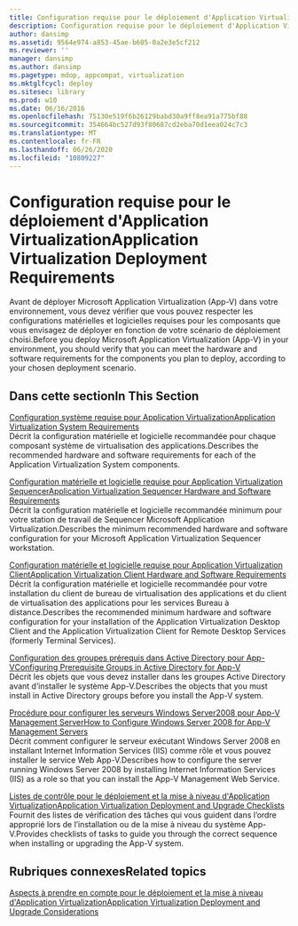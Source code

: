 ```yaml
---
title: Configuration requise pour le déploiement d'Application Virtualization
description: Configuration requise pour le déploiement d'Application Virtualization
author: dansimp
ms.assetid: 9564e974-a853-45ae-b605-0a2e3e5cf212
ms.reviewer: ''
manager: dansimp
ms.author: dansimp
ms.pagetype: mdop, appcompat, virtualization
ms.mktglfcycl: deploy
ms.sitesec: library
ms.prod: w10
ms.date: 06/16/2016
ms.openlocfilehash: 75130e519f6b26129babd30a9ff8ea91a775bf88
ms.sourcegitcommit: 354664bc527d93f80687cd2eba70d1eea024c7c3
ms.translationtype: MT
ms.contentlocale: fr-FR
ms.lasthandoff: 06/26/2020
ms.locfileid: "10809227"
---
```

# <span data-ttu-id="95e0e-103">Configuration requise pour le déploiement d'Application Virtualization</span><span class="sxs-lookup"><span data-stu-id="95e0e-103">Application Virtualization Deployment Requirements</span></span>


<span data-ttu-id="95e0e-104">Avant de déployer Microsoft Application Virtualization (App-V) dans votre environnement, vous devez vérifier que vous pouvez respecter les configurations matérielles et logicielles requises pour les composants que vous envisagez de déployer en fonction de votre scénario de déploiement choisi.</span><span class="sxs-lookup"><span data-stu-id="95e0e-104">Before you deploy Microsoft Application Virtualization (App-V) in your environment, you should verify that you can meet the hardware and software requirements for the components you plan to deploy, according to your chosen deployment scenario.</span></span>

## <span data-ttu-id="95e0e-105">Dans cette section</span><span class="sxs-lookup"><span data-stu-id="95e0e-105">In This Section</span></span>


<a href="" id="application-virtualization-system-requirements"></a>[<span data-ttu-id="95e0e-106">Configuration système requise pour Application Virtualization</span><span class="sxs-lookup"><span data-stu-id="95e0e-106">Application Virtualization System Requirements</span></span>](application-virtualization-system-requirements.md)  
<span data-ttu-id="95e0e-107">Décrit la configuration matérielle et logicielle recommandée pour chaque composant système de virtualisation des applications.</span><span class="sxs-lookup"><span data-stu-id="95e0e-107">Describes the recommended hardware and software requirements for each of the Application Virtualization System components.</span></span>

<a href="" id="application-virtualization-sequencer-hardware-and-software-requirements"></a>[<span data-ttu-id="95e0e-108">Configuration matérielle et logicielle requise pour Application Virtualization Sequencer</span><span class="sxs-lookup"><span data-stu-id="95e0e-108">Application Virtualization Sequencer Hardware and Software Requirements</span></span>](application-virtualization-sequencer-hardware-and-software-requirements.md)  
<span data-ttu-id="95e0e-109">Décrit la configuration matérielle et logicielle recommandée minimum pour votre station de travail de Sequencer Microsoft Application Virtualization.</span><span class="sxs-lookup"><span data-stu-id="95e0e-109">Describes the minimum recommended hardware and software configuration for your Microsoft Application Virtualization Sequencer workstation.</span></span>

<a href="" id="application-virtualization-client-hardware-and-software-requirements"></a>[<span data-ttu-id="95e0e-110">Configuration matérielle et logicielle requise pour Application Virtualization Client</span><span class="sxs-lookup"><span data-stu-id="95e0e-110">Application Virtualization Client Hardware and Software Requirements</span></span>](application-virtualization-client-hardware-and-software-requirements.md)  
<span data-ttu-id="95e0e-111">Décrit la configuration matérielle et logicielle recommandée pour votre installation du client de bureau de virtualisation des applications et du client de virtualisation des applications pour les services Bureau à distance.</span><span class="sxs-lookup"><span data-stu-id="95e0e-111">Describes the recommended minimum hardware and software configuration for your installation of the Application Virtualization Desktop Client and the Application Virtualization Client for Remote Desktop Services (formerly Terminal Services).</span></span>

<a href="" id="configuring-prerequisite-groups-in-active-directory-for-app-v"></a>[<span data-ttu-id="95e0e-112">Configuration des groupes prérequis dans Active Directory pour App-V</span><span class="sxs-lookup"><span data-stu-id="95e0e-112">Configuring Prerequisite Groups in Active Directory for App-V</span></span>](configuring-prerequisite-groups-in-active-directory-for-app-v.md)  
<span data-ttu-id="95e0e-113">Décrit les objets que vous devez installer dans les groupes Active Directory avant d’installer le système App-V.</span><span class="sxs-lookup"><span data-stu-id="95e0e-113">Describes the objects that you must install in Active Directory groups before you install the App-V system.</span></span>

<a href="" id="how-to-configure-windows-server-2008-for-app-v-management-servers"></a>[<span data-ttu-id="95e0e-114">Procédure pour configurer les serveurs Windows Server2008 pour App-V Management Server</span><span class="sxs-lookup"><span data-stu-id="95e0e-114">How to Configure Windows Server 2008 for App-V Management Servers</span></span>](how-to-configure-windows-server-2008-for-app-v-management-servers.md)  
<span data-ttu-id="95e0e-115">Décrit comment configurer le serveur exécutant Windows Server 2008 en installant Internet Information Services (IIS) comme rôle et vous pouvez installer le service Web App-V.</span><span class="sxs-lookup"><span data-stu-id="95e0e-115">Describes how to configure the server running Windows Server 2008 by installing Internet Information Services (IIS) as a role so that you can install the App-V Management Web Service.</span></span>

<a href="" id="application-virtualization-deployment-and-upgrade-checklists"></a>[<span data-ttu-id="95e0e-116">Listes de contrôle pour le déploiement et la mise à niveau d'Application Virtualization</span><span class="sxs-lookup"><span data-stu-id="95e0e-116">Application Virtualization Deployment and Upgrade Checklists</span></span>](application-virtualization-deployment-and-upgrade-checklists.md)  
<span data-ttu-id="95e0e-117">Fournit des listes de vérification des tâches qui vous guident dans l’ordre approprié lors de l’installation ou de la mise à niveau du système App-V.</span><span class="sxs-lookup"><span data-stu-id="95e0e-117">Provides checklists of tasks to guide you through the correct sequence when installing or upgrading the App-V system.</span></span>

## <span data-ttu-id="95e0e-118">Rubriques connexes</span><span class="sxs-lookup"><span data-stu-id="95e0e-118">Related topics</span></span>


[<span data-ttu-id="95e0e-119">Aspects à prendre en compte pour le déploiement et la mise à niveau d'Application Virtualization</span><span class="sxs-lookup"><span data-stu-id="95e0e-119">Application Virtualization Deployment and Upgrade Considerations</span></span>](application-virtualization-deployment-and-upgrade-considerations.md)

 

 





